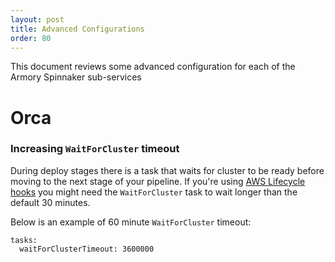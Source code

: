 ```yaml
---
layout: post
title: Advanced Configurations
order: 80
---
```


This document reviews some advanced configuration for each of the Armory Spinnaker sub-services

# Orca

### Increasing `WaitForCluster` timeout

During deploy stages there is a task that waits for cluster to be ready before moving to the next stage of your pipeline.  If you're using [AWS Lifecycle hooks](https://docs.aws.amazon.com/autoscaling/ec2/userguide/lifecycle-hooks.html) you might need the `WaitForCluster` task to wait longer than the default 30 minutes.

Below is an example of 60 minute `WaitForCluster` timeout:
```
tasks:
  waitForClusterTimeout: 3600000
```
